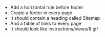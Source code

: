 - Add a horizontal rule before footer
- Create a footer in every page
- It should contain a heading called Sitemap
- And a table of links to every page
- It should look like instructions/views/8.gif